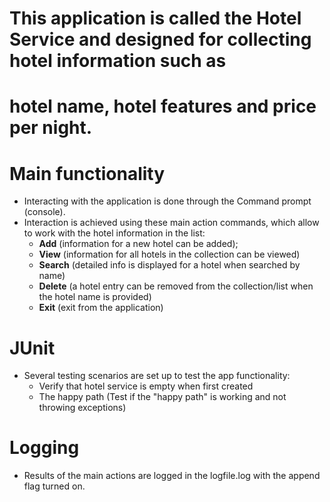 # This application is called the Hotel Service and designed for collecting hotel information such as 
# hotel name, hotel features and price per night.

# Main functionality
- Interacting with the application is done through the Command prompt (console). 
- Interaction is achieved using these main action commands, which allow to work with the hotel information in the list:
  - **Add** (information for a new hotel can be added);
  - **View** (information for all hotels in the collection can be viewed)
  - **Search** (detailed info is displayed for a hotel when searched by name)
  - **Delete** (a hotel entry can be removed from the collection/list when the hotel name is provided)
  - **Exit** (exit from the application)

# JUnit
 - Several testing scenarios are set up to test the app functionality:
   - Verify that hotel service is empty when first created
   - The happy path (Test if the "happy path" is working and not throwing exceptions)

# Logging
- Results of the main actions are logged in the logfile.log with the append flag turned on.

